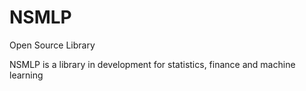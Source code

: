 # NSMLP
Open Source Library

NSMLP is a library in development for statistics, finance and machine learning 
